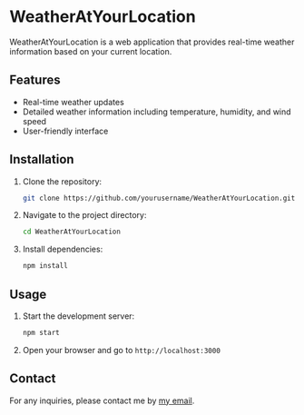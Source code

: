<!-- Generate a README -->
# WeatherAtYourLocation

WeatherAtYourLocation is a web application that provides real-time weather information based on your current location.

## Features

- Real-time weather updates
- Detailed weather information including temperature, humidity, and wind speed
- User-friendly interface

## Installation

1. Clone the repository:

    ```sh
    git clone https://github.com/yourusername/WeatherAtYourLocation.git
    ```

2. Navigate to the project directory:

    ```sh
    cd WeatherAtYourLocation
    ```

3. Install dependencies:

    ```sh
    npm install
    ```

## Usage

1. Start the development server:

    ```sh
    npm start
    ```

2. Open your browser and go to `http://localhost:3000`

## Contact

For any inquiries, please contact me by [my email](mailto:lokekumyew@gmail.com).
